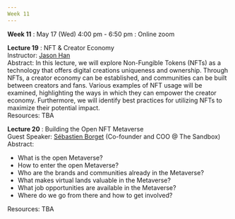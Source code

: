 ```yaml
---
Week 11
---
```


<b>Week 11</b>
: May 17 (Wed) 4:00 pm - 6:50 pm
  : Online zoom

<b>Lecture 19</b>
: NFT & Creator Economy<br>
  Instructor: <a href="/kaist/staff/#Jaesun Han (Jason)">Jason Han</a><br>
  Abstract: In this lecture, we will explore Non-Fungible Tokens (NFTs) as a technology that offers digital creations uniqueness and ownership. Through NFTs, a creator economy can be established, and communities can be built between creators and fans. Various examples of NFT usage will be examined, highlighting the ways in which they can empower the creator economy. Furthermore, we will identify best practices for utilizing NFTs to maximize their potential impact.<br>
  Resources: TBA
  
<b>Lecture 20</b>
: Building the Open NFT Metaverse<br>
  Guest Speaker: <a href="/kaist/speaker/#Sébastien Borget">Sébastien Borget</a> (Co-founder and COO @ The Sandbox)<br>
  Abstract: 
  <ul>
    <li>What is the open Metaverse?</li>
    <li>How to enter the open Metaverse?</li>
    <li>Who are the brands and communities already in the Metaverse?</li>
    <li>What makes virtual lands valuable in the Metaverse?</li>
    <li>What job opportunities are available in the Metaverse?</li>
    <li>Where do we go from there and how to get involved?</li>
  </ul>
  Resources: TBA
